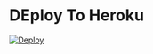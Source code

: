 # DEploy To Heroku
[![Deploy](https://www.herokucdn.com/deploy/button.svg)](https://heroku.com/deploy?template=https://github.com/luisdaniel1709/tg-uploader-v7.1/tree/main)
